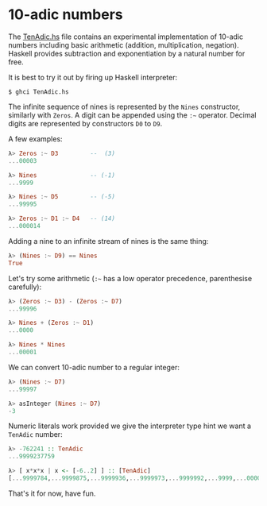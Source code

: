 10-adic numbers
===============

The [TenAdic.hs](TenAdic.hs) file contains an experimental implementation of 10-adic numbers
including basic arithmetic (addition, multiplication, negation). Haskell provides subtraction
and exponentiation by a natural number for free.

It is best to try it out by firing up Haskell interpreter:

```
$ ghci TenAdic.hs
```

The infinite sequence of nines is represented by the `Nines` constructor,
similarly with `Zeros`. A digit can be appended using the `:~` operator.
Decimal digits are represented by constructors `D0` to `D9`.

A few examples:

```Haskell
λ> Zeros :~ D3         --  (3)
...00003

λ> Nines               -- (-1)
...9999

λ> Nines :~ D5         -- (-5)
...99995

λ> Zeros :~ D1 :~ D4   -- (14)
...000014
```

Adding a nine to an infinite stream of nines is the same thing:

```Haskell
λ> (Nines :~ D9) == Nines
True
```

Let's try some arithmetic (`:~` has a low operator precedence, parenthesise carefully):

```Haskell
λ> (Zeros :~ D3) - (Zeros :~ D7)
...99996

λ> Nines + (Zeros :~ D1)
...0000

λ> Nines * Nines
...00001
```

We can convert 10-adic number to a regular integer:

```Haskell
λ> (Nines :~ D7)
...99997

λ> asInteger (Nines :~ D7)
-3
```

Numeric literals work provided we give the interpreter type hint we want a `TenAdic` number:

```Haskell
λ> -762241 :: TenAdic
...9999237759

λ> [ x*x*x | x <- [-6..2] ] :: [TenAdic]
[...9999784,...9999875,...9999936,...9999973,...9999992,...9999,...0000,...00001,...00008]
```

That's it for now, have fun.
